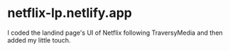 # netflix-lp.netlify.app
I coded the landind page's UI of Netflix following TraversyMedia and then added my little touch.

